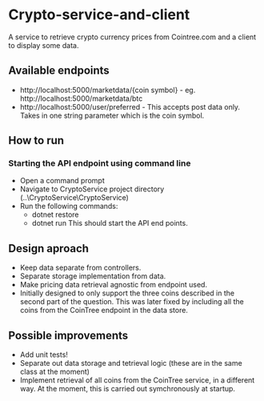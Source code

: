 # Crypto-service-and-client
A service to retrieve crypto currency prices from Cointree.com and a client to display some data.

## Available endpoints
* http://localhost:5000/marketdata/{coin symbol}  - eg. http://localhost:5000/marketdata/btc
* http://localhost:5000/user/preferred            - This accepts post data only. Takes in one string parameter which is the coin symbol.

## How to run
### Starting the API endpoint using command line
- Open a command prompt
- Navigate to CryptoService project directory (..\CryptoService\CryptoService)
- Run the following commands:
    * dotnet restore
    * dotnet run
    This should start the API end points.

## Design aproach
- Keep data separate from controllers.
- Separate storage implementation from data.
- Make pricing data retrieval agnostic from endpoint used.
- Initially designed to only support the three coins described in the second part of the question.
  This was later fixed by including all the coins from the CoinTree endpoint in the data store.
 
 ## Possible improvements
 - Add unit tests!
 - Separate out data storage and tetrieval logic (these are in the same class at the moment)
 - Implement retrieval of all coins from the CoinTree service, in a different way.
   At the moment, this is carried out symchronously at startup.
